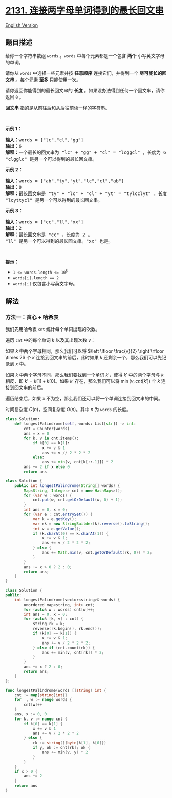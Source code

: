 # [2131. 连接两字母单词得到的最长回文串](https://leetcode.cn/problems/longest-palindrome-by-concatenating-two-letter-words)

[English Version](/solution/2100-2199/2131.Longest%20Palindrome%20by%20Concatenating%20Two%20Letter%20Words/README_EN.md)

<!-- tags:贪心,数组,哈希表,字符串,计数 -->

## 题目描述

<!-- 这里写题目描述 -->

<p>给你一个字符串数组&nbsp;<code>words</code>&nbsp;。<code>words</code>&nbsp;中每个元素都是一个包含 <strong>两个</strong>&nbsp;小写英文字母的单词。</p>

<p>请你从 <code>words</code>&nbsp;中选择一些元素并按 <b>任意顺序</b>&nbsp;连接它们，并得到一个 <strong>尽可能长的回文串</strong>&nbsp;。每个元素 <strong>至多</strong>&nbsp;只能使用一次。</p>

<p>请你返回你能得到的最长回文串的 <strong>长度</strong>&nbsp;。如果没办法得到任何一个回文串，请你返回 <code>0</code>&nbsp;。</p>

<p><strong>回文串</strong>&nbsp;指的是从前往后和从后往前读一样的字符串。</p>

<p>&nbsp;</p>

<p><strong>示例 1：</strong></p>

<pre><b>输入：</b>words = ["lc","cl","gg"]
<b>输出：</b>6
<b>解释：</b>一个最长的回文串为 "lc" + "gg" + "cl" = "lcggcl" ，长度为 6 。
"clgglc" 是另一个可以得到的最长回文串。
</pre>

<p><strong>示例 2：</strong></p>

<pre><b>输入：</b>words = ["ab","ty","yt","lc","cl","ab"]
<b>输出：</b>8
<strong>解释：</strong>最长回文串是 "ty" + "lc" + "cl" + "yt" = "tylcclyt" ，长度为 8 。
"lcyttycl" 是另一个可以得到的最长回文串。
</pre>

<p><strong>示例 3：</strong></p>

<pre><b>输入：</b>words = ["cc","ll","xx"]
<b>输出：</b>2
<b>解释：</b>最长回文串是 "cc" ，长度为 2 。
"ll" 是另一个可以得到的最长回文串。"xx" 也是。</pre>

<p>&nbsp;</p>

<p><strong>提示：</strong></p>

<ul>
	<li><code>1 &lt;= words.length &lt;= 10<sup>5</sup></code></li>
	<li><code>words[i].length == 2</code></li>
	<li><code>words[i]</code>&nbsp;仅包含小写英文字母。</li>
</ul>

## 解法

### 方法一：贪心 + 哈希表

我们先用哈希表 `cnt` 统计每个单词出现的次数。

遍历 `cnt` 中的每个单词 $k$ 以及其出现次数 $v$：

如果 $k$ 中两个字母相同，那么我们可以将 $\left \lfloor \frac{v}{2}  \right \rfloor \times 2$ 个 $k$ 连接到回文串的前后，此时如果 $k$ 还剩余一个，那么我们可以先记录到 $x$ 中。

如果 $k$ 中两个字母不同，那么我们要找到一个单词 $k'$，使得 $k'$ 中的两个字母与 $k$ 相反，即 $k' = k[1] + k[0]$。如果 $k'$ 存在，那么我们可以将 $\min(v, cnt[k'])$ 个 $k$ 连接到回文串的前后。

遍历结束后，如果 $x$ 不为空，那么我们还可以将一个单词连接到回文串的中间。

时间复杂度 $O(n)$，空间复杂度 $O(n)$。其中 $n$ 为 `words` 的长度。

<!-- tabs:start -->

```python
class Solution:
    def longestPalindrome(self, words: List[str]) -> int:
        cnt = Counter(words)
        ans = x = 0
        for k, v in cnt.items():
            if k[0] == k[1]:
                x += v & 1
                ans += v // 2 * 2 * 2
            else:
                ans += min(v, cnt[k[::-1]]) * 2
        ans += 2 if x else 0
        return ans
```

```java
class Solution {
    public int longestPalindrome(String[] words) {
        Map<String, Integer> cnt = new HashMap<>();
        for (var w : words) {
            cnt.put(w, cnt.getOrDefault(w, 0) + 1);
        }
        int ans = 0, x = 0;
        for (var e : cnt.entrySet()) {
            var k = e.getKey();
            var rk = new StringBuilder(k).reverse().toString();
            int v = e.getValue();
            if (k.charAt(0) == k.charAt(1)) {
                x += v & 1;
                ans += v / 2 * 2 * 2;
            } else {
                ans += Math.min(v, cnt.getOrDefault(rk, 0)) * 2;
            }
        }
        ans += x > 0 ? 2 : 0;
        return ans;
    }
}
```

```cpp
class Solution {
public:
    int longestPalindrome(vector<string>& words) {
        unordered_map<string, int> cnt;
        for (auto& w : words) cnt[w]++;
        int ans = 0, x = 0;
        for (auto& [k, v] : cnt) {
            string rk = k;
            reverse(rk.begin(), rk.end());
            if (k[0] == k[1]) {
                x += v & 1;
                ans += v / 2 * 2 * 2;
            } else if (cnt.count(rk)) {
                ans += min(v, cnt[rk]) * 2;
            }
        }
        ans += x ? 2 : 0;
        return ans;
    }
};
```

```go
func longestPalindrome(words []string) int {
	cnt := map[string]int{}
	for _, w := range words {
		cnt[w]++
	}
	ans, x := 0, 0
	for k, v := range cnt {
		if k[0] == k[1] {
			x += v & 1
			ans += v / 2 * 2 * 2
		} else {
			rk := string([]byte{k[1], k[0]})
			if y, ok := cnt[rk]; ok {
				ans += min(v, y) * 2
			}
		}
	}
	if x > 0 {
		ans += 2
	}
	return ans
}
```

<!-- tabs:end -->

<!-- end -->
